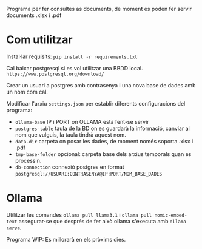 Programa per fer consultes as documents, de moment es poden fer servir documents .xlsx i .pdf

# Com utilitzar

Instal·lar requisits:
`pip install -r requirements.txt`

Cal baixar postgresql si es vol utilitzar una BBDD local.
`https://www.postgresql.org/download/`

Crear un usuari a postgres amb contrasenya i una nova base de dades amb un nom com cal.

Modificar l'arxiu `settings.json` per establir diferents configuracions del programa:
- `ollama-base` IP i PORT on OLLAMA està fent-se servir
- `postgres-table` taula de la BD on es guardarà la informació, canviar al nom que vulguis, la taula tindrà aquest nom.
- `data-dir` carpeta on posar les dades, de moment només soporta .xlsx i .pdf
- `tmp-base-folder` opcional: carpeta base dels arxius temporals quan es processin.
- `db-connection`  connexió postgres en format `postgresql://USUARI:CONTRASENYA@IP:PORT/NOM_BASE_DADES` 

# Ollama

Utilitzar les comandes `ollama pull llama3.1` i `ollama pull nomic-embed-text` assegurar-se que després de fer això ollama s'executa amb `ollama serve`.

Programa WIP: Es millorarà en els pròxims dies.